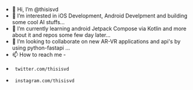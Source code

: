 - 👋 Hi, I’m @thisisvd
- 👀 I’m interested in iOS Development, Android Develpment and building some cool AI stuffs... 
- 🌱 I’m currently learning android Jetpack Compose via Kotlin and more about it and repos some few day later...
- 💞️ I’m looking to collaborate on new AR-VR applications and api's by using python-fastapi ...
- 📫 How to reach me -
-      twitter.com/thisisvd 
-      instagram.com/thisisvd

<!---
thisisvd/thisisvd is a ✨ special ✨ repository because its `README.md` (this file) appears on your GitHub profile.
You can click the Preview link to take a look at your changes.
--->
